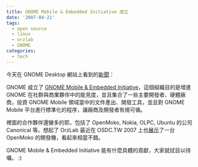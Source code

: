 ```yaml
---
title: GNOME Mobile & Embedded Initiative 成立
date: '2007-04-21'
tags:
  - open source
  - linux
  - orzlab
  - GNOME
categories:
  - tech
---
```

今天在 GNOME Desktop 網站上看到的[新聞](http://gnomedesktop.org/node/3056)：  
  
GNOME 成立了 [GNOME Mobile & Embedded Initiative](http://www.gnome.org/mobile/)，這個組織目的是增進 GNOME 在社群與商業夥伴中的能見度，並且集合了一些主要開發者、硬體廠商，投資 GNOME Mobile 領域當中的文件產出、開發工具，並且對 GNOME Mobile 平台進行標準化的程序，讓廠商及開發者有規可循。  
  
  
裡面的合作夥伴還蠻多的耶，包括了 OpenMoko, Nokia, OLPC, Ubuntu 的公司 Canonical 等。想起了 OrzLab 最近在 OSDC.TW 2007 上也[展示](http://orzlab.blogspot.com/2007/03/openmoko.html)了一台 OpenMoko 的開發機，看起來相當不錯。  
  
GNOME Mobile & Embedded Initiative 能有什麼具體的貢獻，大家就拭目以待囉。 :)